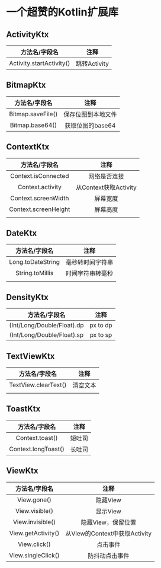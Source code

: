 # 一个超赞的Kotlin扩展库

## ActivityKtx

|      方法名/字段名       |     注释     |
| :----------------------: | :----------: |
| Activity.startActivity() | 跳转Activity |

## BitmapKtx

|   方法名/字段名   |        注释        |
| :---------------: | :----------------: |
| Bitmap.saveFile() | 保存位图到本地文件 |
|  Bitmap.base64()  |  获取位图的base64  |

## ContextKtx

|    方法名/字段名     |         注释          |
| :------------------: | :-------------------: |
| Context.isConnected  |     网络是否连接      |
|   Context.activity   | 从Context获取Activity |
| Context.screenWidth  |       屏幕宽度        |
| Context.screenHeight |       屏幕高度        |
|                      |                       |

## DateKtx

|   方法名/字段名   |       注释       |
| :---------------: | :--------------: |
| Long.toDateString | 毫秒转时间字符串 |
|  String.toMillis  | 时间字符串转毫秒 |
|                   |                  |

## DensityKtx

|       方法名/字段名        |   注释   |
| :------------------------: | :------: |
| (Int/Long/Double/Float).dp | px to dp |
| (Int/Long/Double/Float).sp | px to sp |

## TextViewKtx

|    方法名/字段名     |   注释   |
| :------------------: | :------: |
| TextView.clearText() | 清空文本 |
|                      |          |

## ToastKtx

|    方法名/字段名    |  注释  |
| :-----------------: | :----: |
|   Context.toast()   | 短吐司 |
| Context.longToast() | 长吐司 |

## ViewKtx

|   方法名/字段名    |             注释              |
| :----------------: | :---------------------------: |
|    View.gone()     |           隐藏View            |
|   View.visible()   |           显示View            |
|  View.invisible()  |      隐藏View，保留位置       |
| View.getActivity() | 从View的Context中获取Activity |
|    View.click()    |           点击事件            |
| View.singleClick() |        防抖动点击事件         |